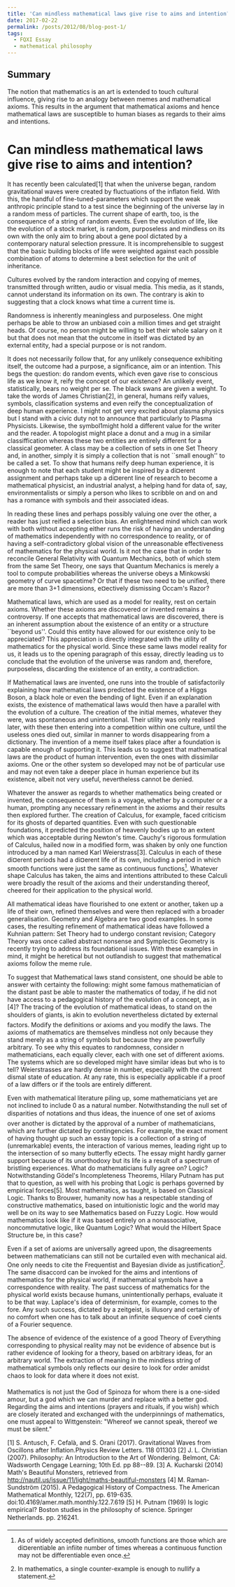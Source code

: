 ```yaml
---
title: 'Can mindless mathematical laws give rise to aims and intention?'
date: 2017-02-22
permalink: /posts/2012/08/blog-post-1/
tags:
  - FQXI Essay
  - mathematical philosophy
---
```


Summary
------
The notion that mathematics is an art is extended to touch cultural influence, giving rise to an analogy between memes and mathematical axioms. This results in the argument that mathematical axioms and hence mathematical laws are susceptible to human biases as regards to their aims and intentions.

Can mindless mathematical laws give rise to aims and intention?
======
It has recently been calculated[1] that when the universe began, random gravitational waves were created by fluctuations of the inflaton field. With this, the handful of fine-tuned-parameters which support the weak anthropic principle stand to a test since the beginning of the universe lay in a random mess of particles. The current shape of earth, too, is the consequence of a string of random events. Even the evolution of life, like the evolution of a stock market, is random, purposeless and mindless on its own with the only aim to bring about a gene pool dictated by a contemporary natural selection pressure. It is incomprehensible to suggest that the basic building blocks of life were weighted against each possible combination of atoms to determine a best selection for the unit of inheritance.

Cultures evolved by the random interaction and copying of memes, transmitted through written, audio or visual media. This media, as it stands, cannot understand its information on its own. The contrary is akin to suggesting that a clock knows what time a current time is.

Randomness is inherently meaningless and purposeless. One might perhaps be able to throw an unbiased coin a million times and get straight heads. Of course, no person might be willing to bet their whole salary on it but that does not mean that the outcome in itself was dictated by an external entity, had a special purpose or is not random.

It does not necessarily follow that, for any unlikely consequence exhibiting itself, the outcome had a purpose, a significance, aim or an intention. This begs the question: do random events, which even gave rise to conscious life as we know it, reify the concept of our existence? An unlikely event, statistically, bears no weight per se. The black swans are given a weight. To take the words of James Christian[2], in general, humans reify values, symbols, classification systems and even reify the conceptualization of deep human experience. I might not get very excited about plasma physics but I stand with a civic duty not to announce that particularly to Plasma Physicists. Likewise, the symbol1might hold a different value for the writer and the reader. A topologist might place a donut and a mug in a similar classiffication whereas these two entities are entirely different for a classical geometer. A class may be a collection of sets in one Set Theory and, in another, simply it is simply a collection that is not ``small enough'' to be called a set. To show that humans reify deep human experience, it is enough to note that each student might be inspired by a di¤erent assignment and perhaps take up a di¤erent line of research to become a mathematical physicist, an industrial analyst, a helping hand for data of, say, environmentalists or simply a person who likes to scribble on and on and has a romance with symbols and their associated ideas.

In reading these lines and perhaps possibly valuing one over the other, a reader has just reified a selection bias. An enlightened mind which can work with both without accepting either runs the risk of having an understanding of mathematics independently with no correspondence to reality, or of having a self-contradictory global vision of the unreasonable effectiveness of mathematics for the physical world. Is it not the case that in order to reconcile General Relativity with Quantum Mechanics, both of which stem from the same Set Theory, one says that Quantum Mechanics is merely a tool to compute probabilities whereas the universe obeys a Minkowski geometry of curve spacetime? Or that
if these two need to be unified, there are more than 3+1 dimensions, e¤ectively dismissing Occam's Razor?

Mathematical laws, which are used as a model for reality, rest on certain axioms. Whether these axioms are discovered or invented remains a controversy. If one accepts that mathematical laws are discovered, there is an inherent assumption about the existence of an entity or a structure ``beyond us''. Could this entity have allowed for our existence only to be appreciated? This appreciation is directly integrated with the utility of mathematics for the physical world. Since these same laws model reality for us, it leads us to the opening paragraph of this essay, directly leading us to conclude that the evolution of the universe was random and, therefore, purposeless, discarding the existence of an
entity, a contradiction. 

If Mathematical laws are invented, one runs into the trouble of satisfactorily explaining how mathematical laws predicted the existence of a Higgs Boson, a black hole or even the bending of light. Even if an explanation exists, the existence of mathematical laws would then have a parallel with the evolution of a culture. The creation of the initial memes, whatever they were, was spontaneous and unintentional. Their utility was only realised later, with these then entering into a competition within one culture, until the useless ones died out, similar in manner to words disappearing from a dictionary. The invention of a meme itself takes place after a foundation is capable enough of supporting it. This leads us to suggest that mathematical laws are the product of human intervention, even the ones with dissimilar axioms. One or the other system so developed may not be of particular use and may not even take a deeper place in human experience but its existence, albeit not very useful, nevertheless cannot be denied.

Whatever the answer as regards to whether mathematics being created or invented, the consequence of them is a voyage, whether by a computer or a human, prompting any necessary refinement in the axioms and their results then explored further. The creation of Calculus, for example, faced criticism for its ghosts of departed quantities. Even with such questionable foundations, it predicted the position of heavenly bodies up to an extent which was acceptable during Newton's time. Cauchy's rigorous formulation of Calculus, hailed now in a modified form, was shaken by only one function introduced by a man named Karl Weierstrass[3]. Calculus in each of these di¤erent periods had a di¤erent life of its own, including a period in which smooth functions were just the same as continuous functions[^1]. Whatever shape Calculus has taken, the aims and intentions attributed to these Calculi were broadly the result of the axioms and their understanding thereof, cheered for their application to the physical world.

All mathematical ideas have flourished to one extent or another, taken up a life of their own, refined themselves and were then replaced with a broader generalisation. Geometry and Algebra are two good examples. In some cases, the resulting refinement of mathematical ideas have followed a Kuhnian pattern: Set Theory had to undergo constant revision; Category Theory was once called abstract nonsense and Symplectic Geometry is recently trying to address its foundational issues. With these examples in mind, it might be heretical but not outlandish to suggest that mathematical axioms follow the meme rule. 

To suggest that Mathematical laws stand consistent, one should be able to answer with certainty the following: might some famous mathematician of the distant past be able to master the mathematics of today, if he did not have access to a pedagogical history of the evolution of a concept, as in [4]? The tracing of the evolution of mathematical ideas, to stand on the shoulders of giants, is akin to evolution nevertheless dictated by external factors. Modify the definitions or axioms and you modify the laws. The axioms of mathematics are themselves mindless not only because they stand merely as a string of symbols but because they are powerfully arbitrary. To see why this equates to randomness, consider n mathematicians, each equally clever, each with one set of different axioms. The systems which are so developed might have similar ideas but who is to tell? Weierstrasses are hardly dense in number, especially with the current dismal state of education. At any rate, this is especially applicable if a proof of a law differs or if the tools are entirely different.

Even with mathematical literature piling up, some mathematicians yet are not inclined to include 0 as a natural number. Notwithstanding the null set of disparities of notations and thus ideas, the inuence of one set of axioms over another is dictated by the approval of a number of mathematicians, which are further dictated by contingencies. For example, the exact moment of having thought up such an essay topic is a collection of a string of (unremarkable) events, the interaction of various memes, leading right up to the intersection of so many butterfly e¤ects. The essay might hardly garner support because of its unorthodoxy but its life is a result of a spectrum of bristling experiences. What do mathematicians fully agree on? Logic? Notwithstanding Gödel's Incompleteness Theorems, Hilary Putnam has put that to question, as well with his probing that Logic is perhaps governed by empirical forces[5]. Most mathematics, as taught, is based on Classical Logic. Thanks to Brouwer, humanity now has a respectable standing of constructive mathematics, based on intuitionistic logic and the world may well be on its way to see Mathematics based on Fuzzy Logic. How would mathematics look like if it was based entirely on a nonassociative, noncommutative logic, like Quantum Logic? What would the Hilbert Space Structure be, in this case?

Even if a set of axioms are universally agreed upon, the disagreements between mathematicians can still not be curtailed even with mechanical aid. One only needs to cite the Frequentist and Bayesian divide as justification[^2]. The same disaccord can be invoked for the aims and intentions of mathematics for the physical world, if mathematical symbols have a correspondence with reality. The past success of mathematics for the physical world exists because humans, unintentionally perhaps, evaluate it to be that way. Laplace's idea of determinism, for example, comes to the fore. Any such success, dictated by a zeitgeist, is illusory and certainly of no comfort when one has to talk about an infinite sequence of coe¢ cients of a Fourier sequence.

The absence of evidence of the existence of a good Theory of Everything corresponding to physical reality may not be evidence of absence but is rather evidence of looking for a theory, based on arbitrary ideas, for an arbitrary world. The extraction of meaning in the mindless string of mathematical symbols only reflects our desire to look for order amidst chaos to look for data where it does not exist.

Mathematics is not just the God of Spinoza for whom there is a one-sided amour, but a god which we can murder and replace with a better god. Regarding the aims and intentions (prayers and rituals, if you wish) which are closely iterated and exchanged with the underpinnings of mathematics, one must appeal to Wittgenstein: "Whereof we cannot speak, thereof we must be silent."

[^1]: As of widely accepted definitions, smooth functions are those which are di¤erentiable an infiite number of times whereas a continuous function may not be differentiable even once.
[^2]: In mathematics, a single counter-example is enough to nullify a statement.

[1] S. Antusch, F. Cefalà, and S. Orani (2017). Gravitational Waves from Oscillons after Inflation.Physics Review Letters. 118 011303
[2] J. L. Christian (2007). Philosophy: An Introduction to the Art of Wondering. Belmont, CA: Wadsworth Cengage Learning; 10th Ed. pp 88--89.
[3] A. Kucharski (2014) Math's Beautiful Monsters, retrieved from http://nautil.us/issue/11/light/maths-beautiful-monsters
[4] M. Raman-Sundström (2015). A Pedagogical History of Compactness. The American Mathematical Monthly, 122(7), pp. 619-635. doi:10.4169/amer.math.monthly.122.7.619
[5] H. Putnam (1969) Is logic empirical? Boston studies in the philosophy of science. Springer Netherlands. pp. 216241.
